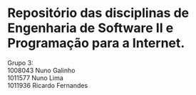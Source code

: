 # Repositório das disciplinas de Engenharia de Software II e Programação para a Internet.

Grupo 3:  
1008043 Nuno Galinho   
1011577 Nuno Lima  
1011936 Ricardo Fernandes
